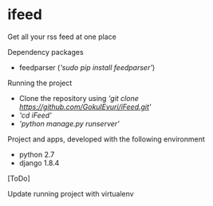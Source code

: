 # ifeed
Get all your rss feed at one place



  Dependency packages
   * feedparser (*'sudo pip install feedparser'*)
   
  Running the project
   * Clone the repository using *'git clone https://github.com/GokulEvuri/iFeed.git'*
   * *'cd iFeed'*
   * *'python manage.py runserver'*


Project and apps, developed with the following environment
   * python 2.7
   * django 1.8.4

[ToDo]

Update running project with virtualenv